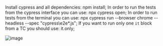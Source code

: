 Install cypress and all dependencies: npm install;
In order to run the tests from the cypress interface you can use: npx cypress open;
In order to run tests from the terminal you can use: npx cypress run --browser chrome --headless --spec "cypress\e2e\*.js";
If you want to run only one `it` block from a TC you should use: it.only;

![image](https://github.com/user-attachments/assets/c6346713-ce1a-4fd5-a145-340281bcc619)
